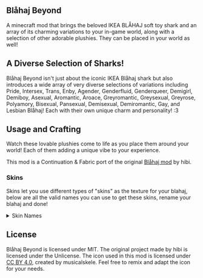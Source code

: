 <!--# `[BANNER IMAGE HERE]`-->
## Blåhaj Beyond
A minecraft mod that brings the beloved IKEA BLÅHAJ soft toy shark and an array of its charming variations to your in-game world, along with a selection of other adorable plushies. They can be placed in your world as well!

 <!--`[COMPILATION OF ALL THE PLUSHIES EITHER A SCREENSHOT OR A RENDER IDK]`-->
## A Diverse Selection of Sharks!
Blåhaj Beyond isn't just about the iconic IKEA Blåhaj shark but also introduces a wide array of very diverse selections of variations including Pride, Intersex, Trans, Enby, Agender, Genderfluid, Genderqueer, Demigirl, Demiboy, Asexual, Aromantic, Aroace, Greyromantic, Greysexual, Greyrose, Polyamory, Bisexual, Pansexual, Demisexual, Demiromantic, Gay, and Lesbian Blåhaj! Each with their own unique charm and personality! :3
<!--`[a gif or a render including all the plushies]`-->
## Usage and Crafting

<!--[maybe a gif of several blahaj being placed in a cozy room or something that would be cute]-->
Watch these lovable plushies come to life as you place them around your world! Each of them adding a unique vibe to your experience.

<!--Delve into the innovative crafting process that sets Blåhaj Beyond apart from the original mod and learn how to create these adorable plushies with a specialized sewing table allowing for lots of creativity and expression!
## `[Table for the recipes for the sewing table etc.]`

`[other misc mechanics added idk maybe idk we can work writing this part when we get there]`-->

This mod is a Continuation & Fabric port of the original [Blåhaj mod](https://github.com/Hibiii/Blahaj/) by hibi.

### Skins
Skins let you use different types of "skins" as the texture for your blahaj, below are all the valid names you can use to get these skins, rename your blahaj and done!
<details close>
<summary>Skin Names</summary>
Optionally these can be suffixed with "_shark" or " shark" and they will still work

- ace
- agender
- aro
- aroace
- bi
- demiboy
- demigirl
- demiromantic
- demisexual
- enby
- gay
- genderfluid
- genderqueer
- greyromantic
- greysexual
- intersex
- lesbian
- pan
- poly
- pride
- trans
</details>

## License
Blåhaj Beyond is licensed under MIT.
The original project made by hibi is licensed under the Unlicense.
The icon used in this mod is licensed under [CC BY 4.0](https://creativecommons.org/licenses/by/4.0/), created by musicalskele. Feel free to remix and adapt the icon for your needs.
